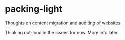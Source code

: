 # packing-light
Thoughts on content migration and auditing of websites

Thinking out-loud in the issues for now. More info later.
